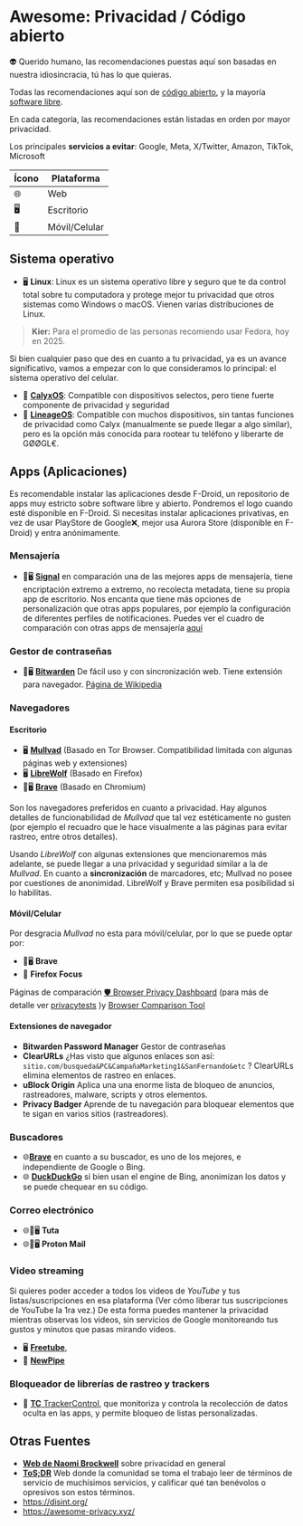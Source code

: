 # Awesome: Privacidad / Código abierto

👽 Querido humano, las recomendaciones puestas aquí son basadas en nuestra idiosincracia, tú has lo que quieras.

Todas las recomendaciones aquí son de [código abierto](https://es.wikipedia.org/wiki/C%C3%B3digo_abierto), y la mayoría [software libre](https://www.gnu.org/philosophy/free-sw.es.html).

En cada categoría, las recomendaciones están listadas en orden por mayor privacidad.

Los principales **servicios a evitar**: Google, Meta, X/Twitter, Amazon, TikTok, Microsoft

| Ícono  | Plataforma       |
|--------|----------------|
| 🌐     | Web            |
| 🖥️     | Escritorio     |
| 📱     | Móvil/Celular  |

## Sistema operativo

- 🖥️ **Linux**: Linux es un sistema operativo libre y seguro que te da control total sobre tu computadora y protege mejor tu privacidad que otros sistemas como Windows o macOS.
Vienen varias distribuciones de Linux.

> **Kier:** Para el promedio de las personas recomiendo usar Fedora, hoy en 2025.

Si bien cualquier paso que des en cuanto a tu privacidad, ya es un avance significativo, vamos a empezar con lo que consideramos lo principal: el sistema operativo del celular.
- 📱 **[CalyxOS](https://calyxos.org/)**: Compatible con dispositivos selectos, pero tiene fuerte componente de privacidad y seguridad
- 📱 **[LineageOS](https://wiki.lineageos.org/)**: Compatible con muchos dispositivos, sin tantas funciones de privacidad como Calyx (manualmente se puede llegar a algo similar), pero es la opción más conocida para rootear tu teléfono y liberarte de GØØGL€.


## Apps (Aplicaciones)

Es recomendable instalar las aplicaciones desde F-Droid, un repositorio de apps muy estricto sobre software libre y abierto. Pondremos el logo cuando esté disponible en F-Droid. Si necesitas instalar aplicaciones privativas, en vez de usar PlayStore de Google❌, mejor usa Aurora Store (disponible en F-Droid) y entra anónimamente.

### Mensajería

- 📱🖥️ [**Signal**](https://signal.org/) en comparación una de las mejores apps de mensajería, tiene encriptación extremo a extremo, no recolecta metadata, tiene su propia app de escritorio. Nos encanta que tiene más opciones de personalización que otras apps populares, por ejemplo la configuración de diferentes perfiles de notificaciones. Puedes ver el cuadro de comparación con otras apps de mensajería [aquí](https://www.securemessagingapps.com/)

### Gestor de contraseñas
- 📱🖥️ [**Bitwarden**](https://bitwarden.com/) De fácil uso y con sincronización web. Tiene extensión para navegador. [Página de Wikipedia](https://en.wikipedia.org/wiki/Bitwarden)


### Navegadores

#### Escritorio

- 🖥️ [**Mullvad**](https://mullvad.net/en/browser) (Basado en Tor Browser. Compatibilidad limitada con algunas páginas web y extensiones)
- 🖥️ [**LibreWolf**](https://librewolf.net/) (Basado en Firefox)
- 📱🖥️ [**Brave**](https://brave.com/) (Basado en Chromium)

Son los navegadores preferidos en cuanto a privacidad. Hay algunos detalles de funcionabilidad de *Mullvad* que tal vez estéticamente no gusten (por ejemplo el recuadro que le hace visualmente a las páginas para evitar rastreo, entre otros detalles).

Usando *LibreWolf* con algunas extensiones que mencionaremos más adelante, se puede llegar a una privacidad y seguridad similar a la de *Mullvad*.
En cuanto a **sincronización** de marcadores, etc; Mullvad no posee por cuestiones de anonimidad. LibreWolf y Brave permiten esa posibilidad si lo habilitas.

#### Móvil/Celular
Por desgracia *Mullvad* no esta para móvil/celular, por lo que se puede optar por:
- 📱🖥️ **Brave**
- 📱 **Firefox Focus**

Páginas de comparación [🛡️ Browser Privacy Dashboard](https://msrsaditya.github.io/BrowserPrivacy/) (para más de detalle ver [privacytests](https://privacytests.org/) )y [Browser Comparison Tool](https://browsers.avoidthehack.com/)


#### Extensiones de navegador
- **Bitwarden Password Manager** Gestor de contraseñas
- **ClearURLs** ¿Has visto que algunos enlaces son así:  ```sitio.com/busqueda&PC&CampañaMarketing1&SanFernando&etc``` ?  ClearURLs elimina elementos de rastreo en enlaces.
- **uBlock Origin** Aplica una una enorme lista de bloqueo de anuncios, rastreadores, malware, scripts y otros elementos.
-  **Privacy Badger** Aprende de tu navegación para bloquear elementos que te sigan en varios sitios (rastreadores).


### Buscadores

- 🌐[**Brave**](https://brave.com/) en cuanto a su buscador, es uno de los mejores, e independiente de Google o Bing.
- 🌐 [**DuckDuckGo**](https://ddg.gg) si bien usan el engine de Bing, anonimizan los datos y se puede chequear en su código.


### Correo electrónico

- 🌐📱🖥️ **Tuta**
- 🌐📱🖥️ **Proton Mail**

### Video streaming

Si quieres poder acceder a todos los videos de *YouTube* y tus listas/suscripciones en esa plataforma (Ver cómo liberar tus suscripciones de YouTube la 1ra vez.) De esta forma puedes mantener la privacidad mientras observas los videos, sin servicios de Google monitoreando tus gustos y minutos que pasas mirando videos.
- 🖥️  [**Freetube**](https://freetubeapp.io/), 
- 📱 [**NewPipe**](https://f-droid.org/es/packages/org.schabi.newpipe/)
 

### Bloqueador de librerías de rastreo y trackers
 
- 📱 [**TC** TrackerControl](https://trackercontrol.org/), que monitoriza y controla la recolección de datos oculta en las apps, y permite bloqueo de listas personalizadas.


## Otras Fuentes

- [**Web de Naomi Brockwell**](https://www.nbtv.media/) sobre privacidad en general 
- [**ToS;DR**](https://tosdr.org/es) Web donde la comunidad se toma el trabajo leer de términos de servicio de muchísimos servicios, y calificar qué tan benévolos o opresivos son estos términos.
- https://disint.org/
- https://awesome-privacy.xyz/
